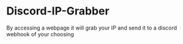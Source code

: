 # Discord-IP-Grabber
By accessing a webpage it will grab your IP and send it to a discord webhook of your choosing
